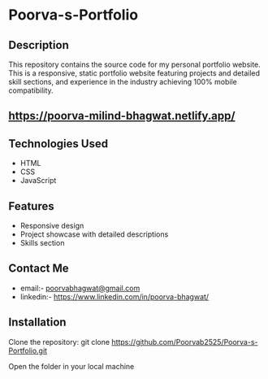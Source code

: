 # Poorva-s-Portfolio

## Description
This repository contains the source code for my personal portfolio website. This is a responsive, static portfolio website featuring projects and detailed skill sections, and experience in the industry achieving 100% mobile compatibility.

## https://poorva-milind-bhagwat.netlify.app/

## Technologies Used
- HTML
- CSS
- JavaScript

## Features
- Responsive design
- Project showcase with detailed descriptions
- Skills section


## Contact Me
- email:- poorvabhagwat@gmail.com
- linkedin:- https://www.linkedin.com/in/poorva-bhagwat/

## Installation
Clone the repository:
git clone https://github.com/Poorvab2525/Poorva-s-Portfolio.git

Open the folder in your local machine

